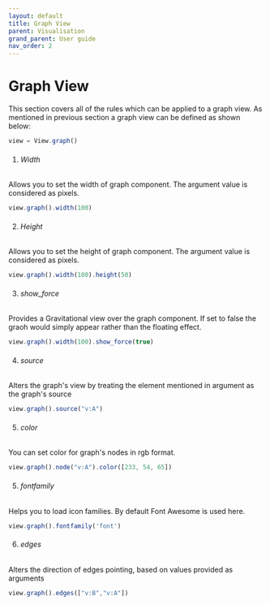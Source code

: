 ```yaml
---
layout: default
title: Graph View
parent: Visualisation
grand_parent: User guide
nav_order: 2
---
```


# Graph View


This section covers all of the rules which can be applied to a graph view. As mentioned in previous section a graph view can be defined as shown below:

```js
view = View.graph()   
```


1) ###### Width

Allows you to set the width of graph component. The argument value is considered as pixels.

```js
view.graph().width(100)  
```

2) ###### Height

Allows you to set the height of graph component. The argument value is considered as pixels.

```js
view.graph().width(100).height(50)
```

3) ###### show_force

Provides a Gravitational view over the graph component. If set to false the graoh would simply appear rather than the floating effect.

```js
view.graph().width(100).show_force(true)
```
4) ###### source

Alters the graph's view by treating the element mentioned in argument as the graph's source

```js
view.graph().source("v:A")
```

5) ###### color

You can set color for graph's nodes in rgb format.

```js
view.graph().node("v:A").color([233, 54, 65])
```

5) ###### fontfamily

Helps you to load icon families. By default Font Awesome is used here.

```js
view.graph().fontfamily('font')
```

6) ###### edges

Alters the direction of edges pointing, based on values provided as arguments

```js
view.graph().edges(["v:B","v:A"])   
```
